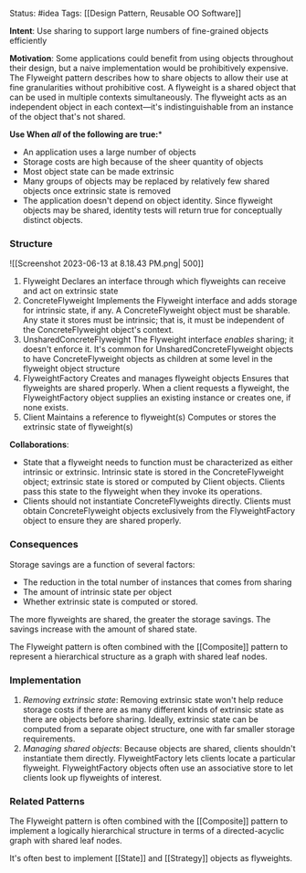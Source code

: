 Status: #idea
Tags: [[Design Pattern, Reusable OO Software]]

**Intent**: Use sharing to support large numbers of fine-grained objects efficiently

**Motivation**: Some applications could benefit from using objects throughout their design, but a naive implementation would be prohibitively expensive. The Flyweight pattern describes how to share objects to allow their use at fine granularities without prohibitive cost. A flyweight is a shared object that can be used in multiple contexts simultaneously. The flyweight acts as an independent object in each context—it's indistinguishable from an instance of the object that's not shared.

**Use When *all* of the following are true:***
- An application uses a large number of objects
- Storage costs are high because of the sheer quantity of objects
- Most object state can be made extrinsic
- Many groups of objects may be replaced by relatively few shared objects once extrinsic state is removed
- The application doesn't depend on object identity. Since flyweight objects may be shared, identity tests will return true for conceptually distinct objects.

### Structure

![[Screenshot 2023-06-13 at 8.18.43 PM.png| 500]]

1. Flyweight
		Declares an interface through which flyweights can receive and act on extrinsic state
2. ConcreteFlyweight
		Implements the Flyweight interface and adds storage for intrinsic state, if any. A ConcreteFlyweight object must be sharable. Any state it stores must be intrinsic; that is, it must be independent of the ConcreteFlyweight object's context.
3. UnsharedConcreteFlyweight
		The Flyweight interface _enables_ sharing; it doesn't enforce it. It's common for UnsharedConcreteFlyweight objects to have ConcreteFlyweight objects as children at some level in the flyweight object structure
4. FlyweightFactory
		Creates and manages flyweight objects
		Ensures that flyweights are shared properly. When a client requests a flyweight, the FlyweightFactory object supplies an existing instance or creates one, if none exists.
5. Client
		Maintains a reference to flyweight(s)
		Computes or stores the extrinsic state of flyweight(s)

**Collaborations**: 
- State that a flyweight needs to function must be characterized as either intrinsic or extrinsic. Intrinsic state is stored in the ConcreteFlyweight object; extrinsic state is stored or computed by Client objects. Clients pass this state to the flyweight when they invoke its operations.
- Clients should not instantiate ConcreteFlyweights directly. Clients must obtain ConcreteFlyweight objects exclusively from the FlyweightFactory object to ensure they are shared properly.

### Consequences
Storage savings are a function of several factors:
-   The reduction in the total number of instances that comes from sharing
-   The amount of intrinsic state per object
-   Whether extrinsic state is computed or stored.

The more flyweights are shared, the greater the storage savings. The savings increase with the amount of shared state.

The Flyweight pattern is often combined with the [[Composite]] pattern to represent a hierarchical structure as a graph with shared leaf nodes.

### Implementation
1. *Removing extrinsic state*: Removing extrinsic state won't help reduce storage costs if there are as many different kinds of extrinsic state as there are objects before sharing. Ideally, extrinsic state can be computed from a separate object structure, one with far smaller storage requirements.
2. *Managing shared objects*: Because objects are shared, clients shouldn't instantiate them directly. FlyweightFactory lets clients locate a particular flyweight. FlyweightFactory objects often use an associative store to let clients look up flyweights of interest.

### Related Patterns
The Flyweight pattern is often combined with the [[Composite]] pattern to implement a logically hierarchical structure in terms of a directed-acyclic graph with shared leaf nodes.

It's often best to implement [[State]] and [[Strategy]] objects as flyweights.